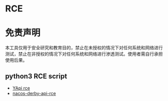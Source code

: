 # RCE

# 免责声明

本工具仅用于安全研究和教育目的，禁止在未授权的情况下对任何系统和网络进行测试，禁止在非授权的情况下对任何系统和网络进行渗透测试。使用者需自行承担使用后果。


## python3 RCE script
+ [YApi rce](./YApi/README.md) 
+ [nacos-derby-api-rce](./nacos/nacos-derby-api-rce/README.md) 